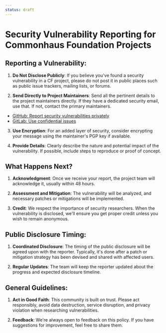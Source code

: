 ```yaml
---
status: draft
---
```

# Security Vulnerability Reporting for Commonhaus Foundation Projects

## Reporting a Vulnerability:

1. **Do Not Disclose Publicly**: If you believe you've found a security vulnerability in a CF project, please do not post it in public places such as public issue trackers, mailing lists, or forums.

2. **Send Directly to Project Maintainers**: Send all the pertinent details to the project maintainers directly. If they have a dedicated security email, use that. If not, contact the primary maintainers.
  - [GitHub: Report security vulnerabilities privately](https://docs.github.com/en/code-security/security-advisories/guidance-on-reporting-and-writing-information-about-vulnerabilities/privately-reporting-a-security-vulnerability)
  - [GitLab: Use confidential issues](https://docs.gitlab.com/ee/user/project/issues/confidential_issues.html)

3. **Use Encryption**: For an added layer of security, consider encrypting your message using the maintainer's PGP key if available.

4. **Provide Details**: Clearly describe the nature and potential impact of the vulnerability. If possible, include steps to reproduce or proof of concept.

## What Happens Next?

1. **Acknowledgment**: Once we receive your report, the project team will acknowledge it, usually within 48 hours.

2. **Assessment and Mitigation**: The vulnerability will be analyzed, and necessary patches or mitigations will be implemented.

3. **Credit**: We respect the importance of security researchers. When the vulnerability is disclosed, we'll ensure you get proper credit unless you wish to remain anonymous.

## Public Disclosure Timing:

1. **Coordinated Disclosure**: The timing of the public disclosure will be agreed upon with the reporter. Typically, it's done after a patch or mitigation strategy has been devised and shared with affected users.

2. **Regular Updates**: The team will keep the reporter updated about the progress and expected disclosure timeline.

## General Guidelines:

1. **Act in Good Faith**: This community is built on trust. Please act responsibly, avoid data destruction, service disruption, and privacy violation when researching vulnerabilities.

2. **Feedback**: We're always open to feedback on this policy. If you have suggestions for improvement, feel free to share them.
